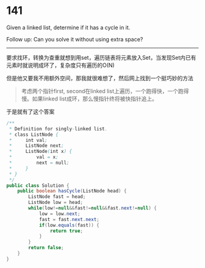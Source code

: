 # 141

 Given a linked list, determine if it has a cycle in it. 

 Follow up:
 Can you solve it without using extra space? 

------

要求找环，转换为查重就想到用set，遍历链表将元素放入Set，当发现Set内已有元素时就说明成环了，复杂度只有遍历的O(N)

但是他又要我不用额外空间，那我就很难想了，然后网上找到一个挺巧妙的方法

> 考虑两个指针first, second在linked list上遍历，一个跑得快，一个跑得慢。如果linked list成环，那么慢指针终将被快指针追上。 

于是就有了这个答案

```java
/**
 * Definition for singly-linked list.
 * class ListNode {
 *     int val;
 *     ListNode next;
 *     ListNode(int x) {
 *         val = x;
 *         next = null;
 *     }
 * }
 */
public class Solution {
    public boolean hasCycle(ListNode head) {
        ListNode fast = head;
    	ListNode low = head;
    	while(low!=null&&fast!=null&&fast.next!=null) {
    		low = low.next;
    		fast = fast.next.next;
    		if(low.equals(fast)) {
    			return true;
    		}
    	}
    	return false;
    }
}
```

